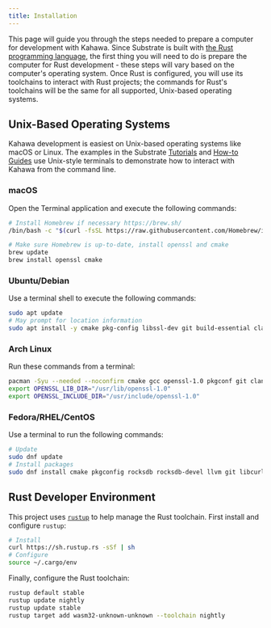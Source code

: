 ```yaml
---
title: Installation
---
```


This page will guide you through the steps needed to prepare a computer for development with Kahawa. Since Substrate is built with
[the Rust programming language](https://www.rust-lang.org/), the first thing you will need to do is
prepare the computer for Rust development - these steps will vary based on the computer's operating
system. Once Rust is configured, you will use its toolchains to interact with Rust projects; the
commands for Rust's toolchains will be the same for all supported, Unix-based operating systems.

## Unix-Based Operating Systems

Kahawa development is easiest on Unix-based operating systems like macOS or Linux. The examples
in the Substrate [Tutorials](https://docs.substrate.io/tutorials/v3) and 
[How-to Guides](https://docs.substrate.io/how-to-guides/v3) use Unix-style terminals to demonstrate
how to interact with Kahawa from the command line.

### macOS

Open the Terminal application and execute the following commands:

```bash
# Install Homebrew if necessary https://brew.sh/
/bin/bash -c "$(curl -fsSL https://raw.githubusercontent.com/Homebrew/install/master/install.sh)"

# Make sure Homebrew is up-to-date, install openssl and cmake
brew update
brew install openssl cmake
```

### Ubuntu/Debian

Use a terminal shell to execute the following commands:

```bash
sudo apt update
# May prompt for location information
sudo apt install -y cmake pkg-config libssl-dev git build-essential clang libclang-dev curl
```

### Arch Linux

Run these commands from a terminal:

```bash
pacman -Syu --needed --noconfirm cmake gcc openssl-1.0 pkgconf git clang
export OPENSSL_LIB_DIR="/usr/lib/openssl-1.0"
export OPENSSL_INCLUDE_DIR="/usr/include/openssl-1.0"
```

### Fedora/RHEL/CentOS

Use a terminal to run the following commands:

```bash
# Update
sudo dnf update
# Install packages
sudo dnf install cmake pkgconfig rocksdb rocksdb-devel llvm git libcurl libcurl-devel curl-devel clang
```

## Rust Developer Environment

This project uses [`rustup`](https://rustup.rs/) to help manage the Rust toolchain. First install
and configure `rustup`:

```bash
# Install
curl https://sh.rustup.rs -sSf | sh
# Configure
source ~/.cargo/env
```

Finally, configure the Rust toolchain:

```bash
rustup default stable
rustup update nightly
rustup update stable
rustup target add wasm32-unknown-unknown --toolchain nightly
```
